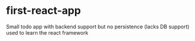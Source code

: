 # first-react-app
Small todo app with backend support but no persistence (lacks DB support) used to learn the react framework
